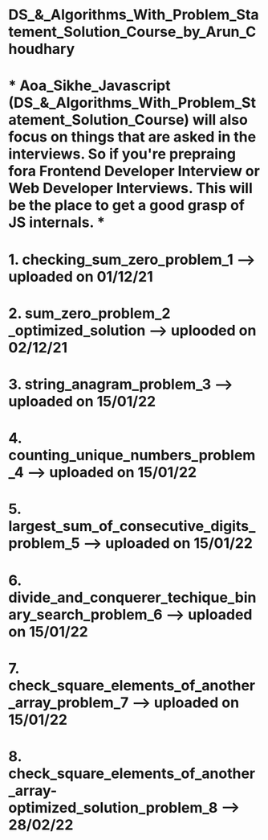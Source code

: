 # DS_&_Algorithms_With_Problem_Statement_Solution_Course_by_Arun_Choudhary
# * Aoa_Sikhe_Javascript (DS_&_Algorithms_With_Problem_Statement_Solution_Course) will also focus on things that are asked in the interviews. So if you're prepraing fora Frontend Developer Interview or Web Developer Interviews. This will be the place to get a good grasp of JS internals. *

# 1. checking_sum_zero_problem_1 --> uploaded on 01/12/21
# 2. sum_zero_problem_2 _optimized_solution --> uplooded on 02/12/21
# 3. string_anagram_problem_3 --> uploaded on 15/01/22
# 4. counting_unique_numbers_problem_4 --> uploaded on 15/01/22
# 5. largest_sum_of_consecutive_digits_problem_5 --> uploaded on 15/01/22
# 6. divide_and_conquerer_techique_binary_search_problem_6 --> uploaded on 15/01/22
# 7. check_square_elements_of_another_array_problem_7 --> uploaded on 15/01/22
# 8. check_square_elements_of_another_array-optimized_solution_problem_8 --> 28/02/22
